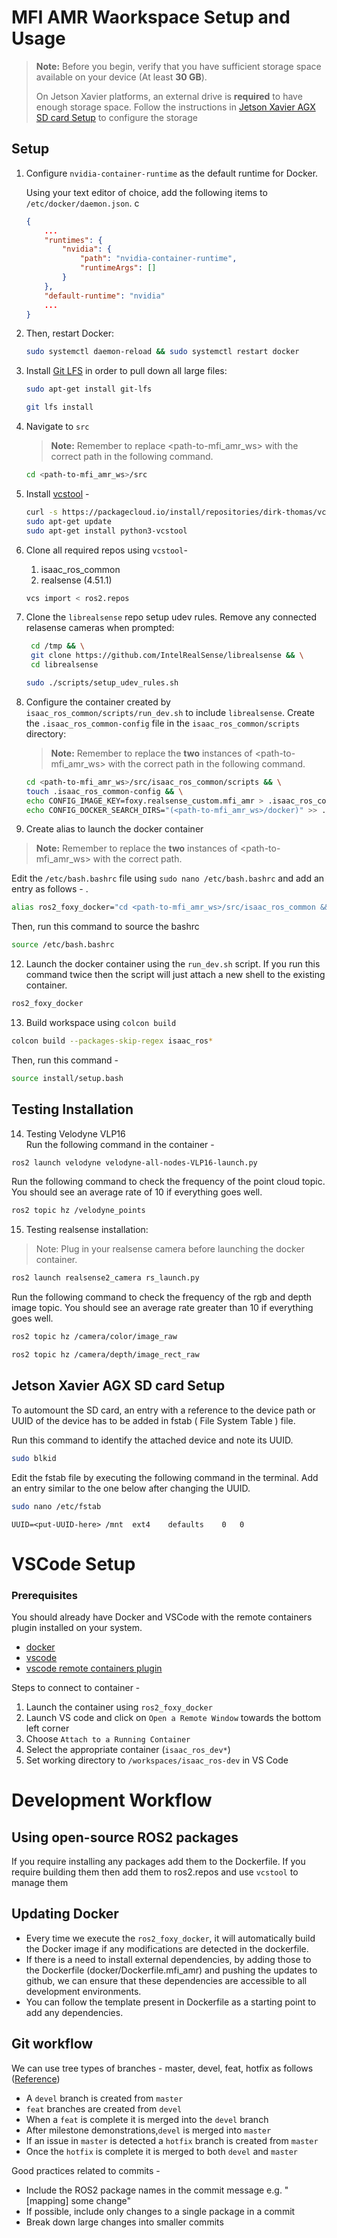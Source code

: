 # MFI AMR Waorkspace Setup and Usage

> **Note:** Before you begin, verify that you have sufficient storage space available on your device (At least **30 GB**).
>
> On Jetson Xavier platforms, an external drive is **required** to have enough storage space.
Follow the instructions in [Jetson Xavier AGX SD card Setup](#jetson-xavier-agx-sd-card-setup) to configure the storage
## Setup

1. Configure `nvidia-container-runtime` as the default runtime for Docker.

   Using your text editor of choice, add the following items to `/etc/docker/daemon.json`.
c
    ```json
    {
        ...
        "runtimes": {
            "nvidia": {
                "path": "nvidia-container-runtime",
                "runtimeArgs": []
            }
        },
        "default-runtime": "nvidia"
        ...
    }
    ```

2. Then, restart Docker:

   ```bash
   sudo systemctl daemon-reload && sudo systemctl restart docker
   ```

3. Install [Git LFS](https://git-lfs.github.com/) in order to pull down all large files:  

    ```bash
    sudo apt-get install git-lfs
    ```  

    ```bash
    git lfs install
    ```

4. Navigate to `src` 
   > **Note:** Remember to replace <path-to-mfi_amr_ws> with the correct path in the following command.
    ```bash
    cd <path-to-mfi_amr_ws>/src
    ``` 
5. Install [vcstool](https://github.com/dirk-thomas/vcstool) -
   ```bash 
   curl -s https://packagecloud.io/install/repositories/dirk-thomas/vcstool/script.deb.sh | sudo bash
   sudo apt-get update
   sudo apt-get install python3-vcstool
   ```
5. Clone all required repos using `vcstool`- 
   1. isaac_ros_common
   2. realsense (4.51.1)
   ```bash 
   vcs import < ros2.repos
   ```

7. Clone the `librealsense` repo setup udev rules. Remove any connected relasense cameras when prompted:
   ```bash
    cd /tmp && \
    git clone https://github.com/IntelRealSense/librealsense && \
    cd librealsense
    ``` 
    ```bash 
    sudo ./scripts/setup_udev_rules.sh
    ```

9. Configure the container created by `isaac_ros_common/scripts/run_dev.sh` to include `librealsense`. Create the `.isaac_ros_common-config` file in the `isaac_ros_common/scripts` directory:
    > **Note:** Remember to replace the **two** instances of <path-to-mfi_amr_ws> with the correct path in the following command.
    ```bash
    cd <path-to-mfi_amr_ws>/src/isaac_ros_common/scripts && \
    touch .isaac_ros_common-config && \
    echo CONFIG_IMAGE_KEY=foxy.realsense_custom.mfi_amr > .isaac_ros_common-config && \
    echo CONFIG_DOCKER_SEARCH_DIRS="(<path-to-mfi_amr_ws>/docker)" >> .isaac_ros_common-config
    ```

10. Create alias to launch the docker container
   > **Note:** Remember to replace the **two** instances of <path-to-mfi_amr_ws> with the correct path.
   
   Edit the `/etc/bash.bashrc` file using `sudo nano /etc/bash.bashrc` and add an entry as follows - .
   ```bash
   alias ros2_foxy_docker="cd <path-to-mfi_amr_ws>/src/isaac_ros_common && ./scripts/run_dev.sh <path-to-mfi_amr_ws>"
   ```
   Then, run this command to source the bashrc 
   ```bash
   source /etc/bash.bashrc
   ```

12. Launch the docker container using the `run_dev.sh` script. If you run this command twice then the script will just attach a new shell to the existing container.

   ```bash
   ros2_foxy_docker
   ```

13. Build workspace using `colcon build`
   ```bash
   colcon build --packages-skip-regex isaac_ros*
   ```
   Then, run this command -
   ```bash
   source install/setup.bash
   ```
## Testing Installation
14. Testing Velodyne VLP16 <br>
Run the following command in the container -
   ```bash
   ros2 launch velodyne velodyne-all-nodes-VLP16-launch.py
   ```
Run the following command to check the frequency of the point cloud topic. You should see an average rate of 10 if everything goes well.
   ```bash
   ros2 topic hz /velodyne_points
   ```
15. Testing realsense installation:
> Note: Plug in your realsense camera before launching the docker container.
   ```bash
   ros2 launch realsense2_camera rs_launch.py
   ```
Run the following command to check the frequency of the rgb and depth image topic. You should see an average rate greater than 10 if everything goes well.
   ```bash
   ros2 topic hz /camera/color/image_raw
   ```
   ```bash
   ros2 topic hz /camera/depth/image_rect_raw
   ```
## Jetson Xavier AGX SD card Setup
To automount the SD card, an entry with a reference to the device path or UUID of the device has to be added in fstab ( File System Table ) file.

Run this command to identify the attached device and note its UUID.
   ```bash
   sudo blkid
   ```
Edit the fstab file by executing the following command in the terminal. Add an entry similar to the one below after changing the UUID.
   ```bash
   sudo nano /etc/fstab
   ```
   ```
   UUID=<put-UUID-here> /mnt  ext4    defaults    0   0
   ```
# VSCode Setup
### Prerequisites

You should already have Docker and VSCode with the remote containers plugin installed on your system.

* [docker](https://docs.docker.com/engine/install/)
* [vscode](https://code.visualstudio.com/)
* [vscode remote containers plugin](https://marketplace.visualstudio.com/items?itemName=ms-vscode-remote.remote-containers)

Steps to connect to container - 
1. Launch the container using `ros2_foxy_docker`
2. Launch VS code and click on `Open a Remote Window` towards the bottom left corner
3. Choose `Attach to a Running Container`
4. Select the appropriate container (`isaac_ros_dev*`)
5. Set working directory to `/workspaces/isaac_ros-dev` in VS Code

# Development Workflow  
## Using open-source ROS2 packages
If you require installing any packages add them to the Dockerfile.
If you require building them then add them to ros2.repos and use `vcstool` to manage them 
## Updating Docker
- Every time we execute the `ros2_foxy_docker`, it will automatically build the Docker image if any modifications are detected in the dockerfile.
- If there is a need to install external dependencies, by adding those to the Dockerfile (docker/Dockerfile.mfi_amr) and pushing the updates to github, we can ensure that these dependencies are accessible to all development environments.
- You can follow the template present in Dockerfile as a starting point to add any dependencies.
## Git workflow 
We can use tree types of branches - master, devel, feat, hotfix as follows ([Reference](https://www.atlassian.com/git/tutorials/comparing-workflows/gitflow-workflow))
- A `devel` branch is created from `master` 
- `feat` branches are created from `devel` 
- When a `feat` is complete it is merged into the `devel` branch 
- After milestone demonstrations,`devel` is merged into `master` 
- If an issue in `master` is detected a `hotfix` branch is created from `master` 
- Once the `hotfix` is complete it is merged to both `devel` and `master`

Good practices related to commits - 
- Include the ROS2 package names in the commit message e.g. "[mapping] some change"
- If possible, include only changes to a single package in a commit
- Break down large changes into smaller commits
